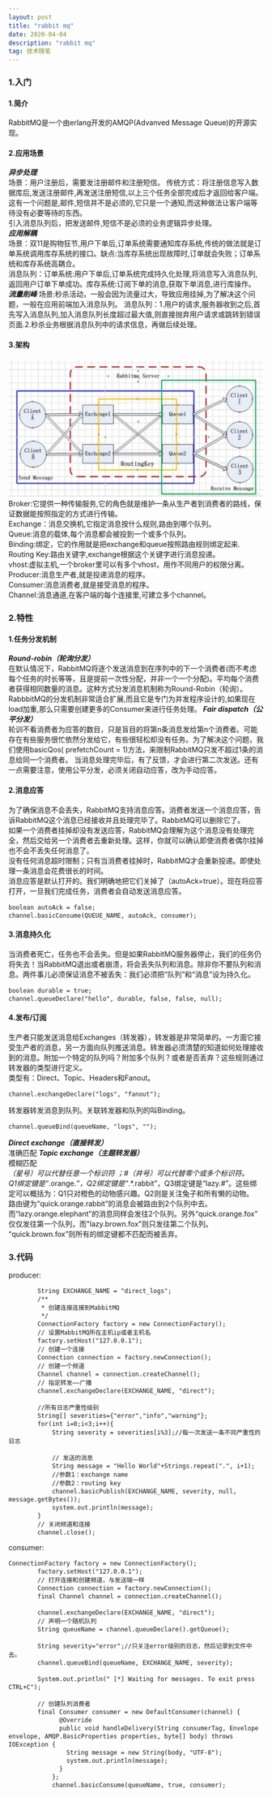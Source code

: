 ```yaml
---
layout: post
title: "rabbit mq"
date: 2020-04-04
description: "rabbit mq"
tag: 技术随笔
---
```

### 1.入门
#### 1.简介
RabbitMQ是一个由erlang开发的AMQP(Advanved Message Queue)的开源实现。
#### 2.应用场景
***异步处理***  
场景：用户注册后，需要发注册邮件和注册短信。
传统方式：将注册信息写入数据库后,发送注册邮件,再发送注册短信,以上三个任务全部完成后才返回给客户端。 这有一个问题是,邮件,短信并不是必须的,它只是一个通知,而这种做法让客户端等待没有必要等待的东西。  
引入消息队列后，把发送邮件,短信不是必须的业务逻辑异步处理。  
***应用解耦***  
场景：双11是购物狂节,用户下单后,订单系统需要通知库存系统,传统的做法就是订单系统调用库存系统的接口。缺点:当库存系统出现故障时,订单就会失败；订单系统和库存系统高耦合。  
消息队列：订单系统:用户下单后,订单系统完成持久化处理,将消息写入消息队列,返回用户订单下单成功。库存系统:订阅下单的消息,获取下单消息,进行库操作。  
***流量削峰***
场景:秒杀活动，一般会因为流量过大，导致应用挂掉,为了解决这个问题，一般在应用前端加入消息队列。
消息队列：1.用户的请求,服务器收到之后,首先写入消息队列,加入消息队列长度超过最大值,则直接抛弃用户请求或跳转到错误页面.2.秒杀业务根据消息队列中的请求信息，再做后续处理。
#### 3.架构
![架构](/images/article/mq/rabbitmq/constructor.jpg "架构")
Broker:它提供一种传输服务,它的角色就是维护一条从生产者到消费者的路线，保证数据能按照指定的方式进行传输。  
Exchange：消息交换机,它指定消息按什么规则,路由到哪个队列。  
Queue:消息的载体,每个消息都会被投到一个或多个队列。  
Binding:绑定，它的作用就是把exchange和queue按照路由规则绑定起来.  
Routing Key:路由关键字,exchange根据这个关键字进行消息投递。  
vhost:虚拟主机,一个broker里可以有多个vhost，用作不同用户的权限分离。  
Producer:消息生产者,就是投递消息的程序。  
Consumer:消息消费者,就是接受消息的程序。  
Channel:消息通道,在客户端的每个连接里,可建立多个channel。
### 2.特性
#### 1.任务分发机制
***Round-robin（轮询分发）***  
在默认情况下，RabbitMQ将逐个发送消息到在序列中的下一个消费者(而不考虑每个任务的时长等等，且是提前一次性分配，并非一个一个分配)。平均每个消费者获得相同数量的消息。这种方式分发消息机制称为Round-Robin（轮询）。
RabbbitMQ的分发机制非常适合扩展,而且它是专门为并发程序设计的,如果现在load加重,那么只需要创建更多的Consumer来进行任务处理。
***Fair dispatch（公平分发）***  
轮训不看消费者为应答的数目，只是盲目的将第n条消息发给第n个消费者。可能存在有些服务很忙依然分发给它，有些很轻松却没有任务。为了解决这个问题，我们使用basicQos( prefetchCount = 1)方法，来限制RabbitMQ只发不超过1条的消息给同一个消费者。
当消息处理完毕后，有了反馈，才会进行第二次发送。还有一点需要注意，使用公平分发，必须关闭自动应答，改为手动应答。
#### 2.消息应答
为了确保消息不会丢失，RabbitMQ支持消息应答。消费者发送一个消息应答，告诉RabbitMQ这个消息已经接收并且处理完毕了。RabbitMQ可以删除它了。  
如果一个消费者挂掉却没有发送应答，RabbitMQ会理解为这个消息没有处理完全，然后交给另一个消费者去重新处理。这样，你就可以确认即使消费者偶尔挂掉也不会不丢失任何消息了。  
没有任何消息超时限制；只有当消费者挂掉时，RabbitMQ才会重新投递。即使处理一条消息会花费很长的时间。  
消息应答是默认打开的。我们明确地把它们关掉了（autoAck=true）。现在将应答打开，一旦我们完成任务，消费者会自动发送消息应答。  
```
boolean autoAck = false;
channel.basicConsume(QUEUE_NAME, autoAck, consumer);
```
#### 3.消息持久化
当消费者死亡，任务也不会丢失。但是如果RabbitMQ服务器停止，我们的任务仍将失去！当RabbitMQ退出或者崩溃，将会丢失队列和消息。除非你不要队列和消息。两件事儿必须保证消息不被丢失：我们必须把“队列”和“消息”设为持久化。
```
boolean durable = true;
channel.queueDeclare("hello", durable, false, false, null);
```
#### 4.发布/订阅
生产者只能发送消息给Exchanges（转发器），转发器是非常简单的。一方面它接受生产者的消息，另一方面向队列推送消息。转发器必须清楚的知道如何处理接收到的消息。附加一个特定的队列吗？附加多个队列？或者是否丢弃？这些规则通过转发器的类型进行定义。  
类型有：Direct、Topic、Headers和Fanout。  
```
channel.exchangeDeclare("logs", "fanout");
```
转发器转发消息到队列。关联转发器和队列的叫Binding。
```
channel.queueBind(queueName, "logs", "");
```
***Direct exchange（直接转发）***  
准确匹配
***Topic exchange（主题转发器）***  
模糊匹配  
*（星号）可以代替任意一个标识符 ；#（井号）可以代替零个或多个标识符。  
Q1绑定键是“*.orange.*”，Q2绑定键是“*.*.rabbit”，Q3绑定键是“lazy.#”。这些绑定可以概括为：Q1只对橙色的动物感兴趣。Q2则是关注兔子和所有懒的动物。  
路由键为“quick.orange.rabbit”的消息会被路由到2个队列中去。而“lazy.orange.elephant”的消息同样会发往2个队列。另外“quick.orange.fox” 仅仅发往第一个队列，而"lazy.brown.fox"则只发往第二个队列。
“quick.brown.fox”则所有的绑定键都不匹配而被丢弃。
### 3.代码
producer:  
```
		String EXCHANGE_NAME = "direct_logs";
		/**
		 * 创建连接连接到MabbitMQ
		 */
		ConnectionFactory factory = new ConnectionFactory();
		// 设置MabbitMQ所在主机ip或者主机名
		factory.setHost("127.0.0.1");
		// 创建一个连接
		Connection connection = factory.newConnection();
		// 创建一个频道
		Channel channel = connection.createChannel();
		// 指定转发——广播
		channel.exchangeDeclare(EXCHANGE_NAME, "direct");
 
		//所有日志严重性级别
		String[] severities={"error","info","warning"};
		for(int i=0;i<3;i++){
			String severity = severities[i%3];//每一次发送一条不同严重性的日志
			
			// 发送的消息
			String message = "Hello World"+Strings.repeat(".", i+1);
			//参数1：exchange name
			//参数2：routing key
			channel.basicPublish(EXCHANGE_NAME, severity, null, message.getBytes());
			system.out.println(message);
		}
		// 关闭频道和连接
		channel.close();

```
consumer:  
```
ConnectionFactory factory = new ConnectionFactory();
		factory.setHost("127.0.0.1");
		// 打开连接和创建频道，与发送端一样
		Connection connection = factory.newConnection();
		final Channel channel = connection.createChannel();
 
		channel.exchangeDeclare(EXCHANGE_NAME, "direct");
		// 声明一个随机队列
		String queueName = channel.queueDeclare().getQueue();
	    
	    String severity="error";//只关注error级别的日志，然后记录到文件中去。
	    channel.queueBind(queueName, EXCHANGE_NAME, severity);
	    
		System.out.println(" [*] Waiting for messages. To exit press CTRL+C");
		
		// 创建队列消费者
		final Consumer consumer = new DefaultConsumer(channel) {
			  @Override
			  public void handleDelivery(String consumerTag, Envelope envelope, AMQP.BasicProperties properties, byte[] body) throws IOException {
			    String message = new String(body, "UTF-8");
			    system.out.println(message);
			  }
			};
			channel.basicConsume(queueName, true, consumer);

```